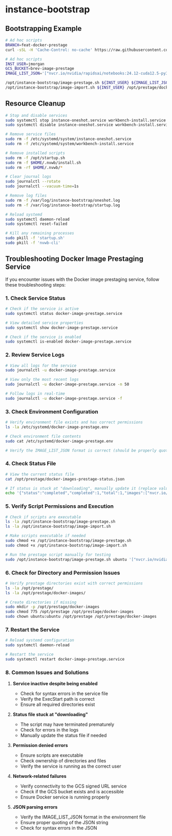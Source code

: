 # instance-bootstrap


## Bootstrapping Example

```bash
# Ad hoc scripts
BRANCH=feat-docker-prestage
curl -sSL -H 'Cache-Control: no-cache' https://raw.githubusercontent.com/project-gnr8/instance-bootstrap/refs/heads/${BRANCH}/oneshot.sh | bash -s -- ubuntu 535 "aws_timestream_access_key='test_key' aws_timestream_secret_key='test_secret' aws_timestream_database='test_db' aws_timestream_region='test_region' environmentID='test_envid'" '["nvcr.io/nvidia/rapidsai/notebooks:24.12-cuda12.5-py3.12"]' 'brev-image-prestage' ${BRANCH}

# Ad hoc scripts
INST_USER=jmorgan
GCS_BUCKET=brev-image-prestage
IMAGE_LIST_JSON='["nvcr.io/nvidia/rapidsai/notebooks:24.12-cuda12.5-py3.12"]'

/opt/instance-bootstrap/image-prestage.sh ${INST_USER} ${IMAGE_LIST_JSON} ${GCS_BUCKET}
/opt/instance-bootstrap/image-import.sh ${INST_USER} /opt/prestage/docker-images-prestage-status.json /opt/prestage/docker-images

```

## Resource Cleanup

```bash
# Stop and disable services
sudo systemctl stop instance-oneshot.service workbench-install.service
sudo systemctl disable instance-oneshot.service workbench-install.service

# Remove service files
sudo rm -f /etc/systemd/system/instance-oneshot.service
sudo rm -f /etc/systemd/system/workbench-install.service

# Remove installed scripts
sudo rm -f /opt/startup.sh
sudo rm -f $HOME/.nvwb/install.sh
sudo rm -rf $HOME/.nvwb/*

# Clear journal logs
sudo journalctl --rotate
sudo journalctl --vacuum-time=1s

# Remove log files
sudo rm -f /var/log/instance-bootstrap/oneshot.log
sudo rm -f /var/log/instance-bootstrap/startup.log

# Reload systemd
sudo systemctl daemon-reload
sudo systemctl reset-failed

# Kill any remaining processes
sudo pkill -f 'startup.sh'
sudo pkill -f 'nvwb-cli'
```

## Troubleshooting Docker Image Prestaging Service

If you encounter issues with the Docker image prestaging service, follow these troubleshooting steps:

### 1. Check Service Status

```bash
# Check if the service is active
sudo systemctl status docker-image-prestage.service

# View detailed service properties
sudo systemctl show docker-image-prestage.service

# Check if the service is enabled
sudo systemctl is-enabled docker-image-prestage.service
```

### 2. Review Service Logs

```bash
# View all logs for the service
sudo journalctl -u docker-image-prestage.service

# View only the most recent logs
sudo journalctl -u docker-image-prestage.service -n 50

# Follow logs in real-time
sudo journalctl -u docker-image-prestage.service -f
```

### 3. Check Environment Configuration

```bash
# Verify environment file exists and has correct permissions
ls -la /etc/systemd/docker-image-prestage.env

# Check environment file contents
sudo cat /etc/systemd/docker-image-prestage.env

# Verify the IMAGE_LIST_JSON format is correct (should be properly quoted)
```

### 4. Check Status File

```bash
# View the current status file
cat /opt/prestage/docker-images-prestage-status.json

# If status is stuck at "downloading", manually update it (replace values as needed)
echo '{"status":"completed","completed":1,"total":1,"images":["nvcr.io/nvidia/rapidsai/notebooks:24.12-cuda12.5-py3.12"]}' | sudo tee /opt/prestage/docker-images-prestage-status.json
```

### 5. Verify Script Permissions and Execution

```bash
# Check if scripts are executable
ls -la /opt/instance-bootstrap/image-prestage.sh
ls -la /opt/instance-bootstrap/image-import.sh

# Make scripts executable if needed
sudo chmod +x /opt/instance-bootstrap/image-prestage.sh
sudo chmod +x /opt/instance-bootstrap/image-import.sh

# Run the prestage script manually for testing
sudo /opt/instance-bootstrap/image-prestage.sh ubuntu '["nvcr.io/nvidia/rapidsai/notebooks:24.12-cuda12.5-py3.12"]' brev-image-prestage
```

### 6. Check for Directory and Permission Issues

```bash
# Verify prestage directories exist with correct permissions
ls -la /opt/prestage/
ls -la /opt/prestage/docker-images/

# Create directories if missing
sudo mkdir -p /opt/prestage/docker-images
sudo chmod 775 /opt/prestage /opt/prestage/docker-images
sudo chown ubuntu:ubuntu /opt/prestage /opt/prestage/docker-images
```

### 7. Restart the Service

```bash
# Reload systemd configuration
sudo systemctl daemon-reload

# Restart the service
sudo systemctl restart docker-image-prestage.service
```

### 8. Common Issues and Solutions

1. **Service inactive despite being enabled**
   - Check for syntax errors in the service file
   - Verify the ExecStart path is correct
   - Ensure all required directories exist

2. **Status file stuck at "downloading"**
   - The script may have terminated prematurely
   - Check for errors in the logs
   - Manually update the status file if needed

3. **Permission denied errors**
   - Ensure scripts are executable
   - Check ownership of directories and files
   - Verify the service is running as the correct user

4. **Network-related failures**
   - Verify connectivity to the GCS signed URL service
   - Check if the GCS bucket exists and is accessible
   - Ensure Docker service is running properly

5. **JSON parsing errors**
   - Verify the IMAGE_LIST_JSON format in the environment file
   - Ensure proper quoting of the JSON string
   - Check for syntax errors in the JSON
